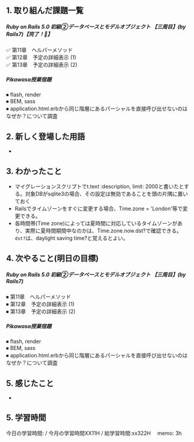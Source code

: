 ## 1. 取り組んだ課題一覧
##### Ruby on Rails 5.0 初級②データベースとモデルオブジェクト 【三周目】(by Rails7)【完了！🍅】
✅ 第11章　ヘルパーメソッド  
✅ 第12章　予定の詳細表示 (1)  
✅ 第13章　予定の詳細表示 (2)  

##### Pikawasa授業宿題
⏹ flash, render  
⏹ BEM, sass  
⏹ application.html.erbから同じ階層にあるパーシャルを直接呼び出せないのはなぜか？について調査 

## 2. 新しく登場した用語
- 

## 3. わかったこと
- マイグレーションスクリプトでt.text :description, limit: 2000と書いたとする。対象DBがsqlite3の場合、その設定は無効であることを頭の片隅に置いておく
- Railsでタイムゾーンをすぐに変更する場合、Time.zone = 'London'等で変更できる。
- 各時間帯(Time zone)によっては夏時間に対応しているタイムゾーンがあり、実際に夏時間期間中なのかは、Time.zone.now.dst?で確認できる。```dst?```は、daylight saving time?と覚えるとよい。

## 4. 次やること(明日の目標) 
##### Ruby on Rails 5.0 初級②データベースとモデルオブジェクト 【三周目】(by Rails7)
⏹ 第11章　ヘルパーメソッド  
⏹ 第12章　予定の詳細表示 (1)  
⏹ 第13章　予定の詳細表示 (2)  

##### Pikawasa授業宿題
⏹ flash, render  
⏹ BEM, sass  
⏹ application.html.erbから同じ階層にあるパーシャルを直接呼び出せないのはなぜか？について調査  

## 5. 感じたこと
-  

## 5. 学習時間
今日の学習時間: / 今月の学習時間XX11H / 総学習時間:xx322H　
memo: 3h 

